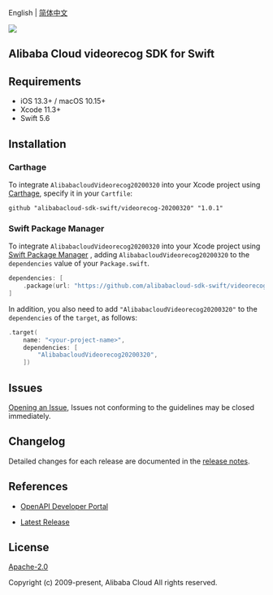 English | [简体中文](README-CN.md)

![](https://aliyunsdk-pages.alicdn.com/icons/AlibabaCloud.svg)

## Alibaba Cloud videorecog SDK for Swift

## Requirements

- iOS 13.3+ / macOS 10.15+
- Xcode 11.3+
- Swift 5.6

## Installation

### Carthage

To integrate `AlibabacloudVideorecog20200320` into your Xcode project using [Carthage](https://github.com/Carthage/Carthage), specify it in your `Cartfile`:

```ogdl
github "alibabacloud-sdk-swift/videorecog-20200320" "1.0.1"
```

### Swift Package Manager

To integrate `AlibabacloudVideorecog20200320` into your Xcode project using [Swift Package Manager](https://swift.org/package-manager/) , adding `AlibabacloudVideorecog20200320` to the `dependencies` value of your `Package.swift`.

```swift
dependencies: [
    .package(url: "https://github.com/alibabacloud-sdk-swift/videorecog-20200320.git", from: "1.0.1")
]
```

In addition, you also need to add `"AlibabacloudVideorecog20200320"` to the `dependencies` of the `target`, as follows:

```swift
.target(
    name: "<your-project-name>",
    dependencies: [
        "AlibabacloudVideorecog20200320",
    ])
```

## Issues

[Opening an Issue](https://github.com/alibabacloud-sdk-swift/videorecog-20200320/issues/new), Issues not conforming to the guidelines may be closed immediately.

## Changelog

Detailed changes for each release are documented in the [release notes](./ChangeLog.txt).

## References

* [OpenAPI Developer Portal](https://next.api.alibabacloud.com/home)
- [Latest Release](https://github.com/alibabacloud-sdk-swift/videorecog-20200320)

## License

[Apache-2.0](http://www.apache.org/licenses/LICENSE-2.0)

Copyright (c) 2009-present, Alibaba Cloud All rights reserved.
